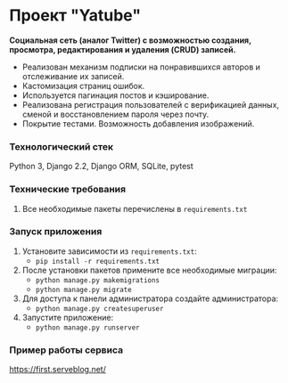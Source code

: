 # Проект "Yatube"
**Социальная сеть (аналог Twitter) с возможностью создания, просмотра, редактирования и удаления (CRUD) записей.**
* Реализован механизм подписки на понравившихся авторов и отслеживание их записей.
* Кастомизация страниц ошибок.
* Используется пагинация постов и кэширование.
* Реализована регистрация пользователей с верификацией данных, сменой и восстановлением пароля через почту.
* Покрытие тестами. Возможность добавления изображений.

### Технологический стек
Python 3, Django 2.2, Django ORM, SQLite, pytest

### Технические требования
1) Все необходимые пакеты перечислены в ```requirements.txt```

### Запуск приложения
1) Установите зависимости из ```requirements.txt```:
    - ```pip install -r requirements.txt```
2) После установки пакетов примените все необходимые миграции:
    - ```python manage.py makemigrations```
    - ```python manage.py migrate```
3) Для доступа к панели администратора создайте администратора:
    - ```python manage.py createsuperuser```
4) Запустите приложение:
    - ```python manage.py runserver```

### Пример работы сервиса
https://first.serveblog.net/
